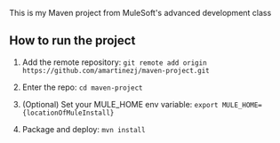 This is my Maven project from MuleSoft's advanced development class

## How to run the project

1. Add the remote repository: `git remote add origin https://github.com/amartinezj/maven-project.git`

1. Enter the repo: `cd maven-project`

1. (Optional) Set your MULE_HOME env variable: `export MULE_HOME={locationOfMuleInstall}`

1. Package and deploy: `mvn install` 